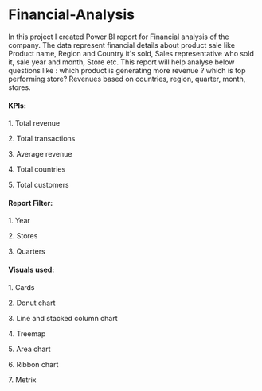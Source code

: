 # Financial-Analysis
  In this project I created Power BI report for Financial analysis of the company. The data represent financial details about product sale like Product name, Region and Country it's sold, Sales representative who sold it, sale year and month, Store etc. 
This report will help analyse below questions like :
which product is generating more revenue ? 
which is top performing store?
Revenues based on countries, region, quarter, month, stores.

#### KPIs: 
</p> 1. Total revenue
</p> 2. Total transactions
</p> 3. Average revenue
</p> 4. Total countries
</p> 5. Total customers

#### Report Filter: 
</p>1. Year
</p>2. Stores
</p>3. Quarters 
 
#### Visuals used:
</p>1. Cards
</p>2. Donut chart
</p>3. Line and stacked column chart
</p>4. Treemap
</p>5. Area chart
</p>6. Ribbon chart
</p>7. Metrix
